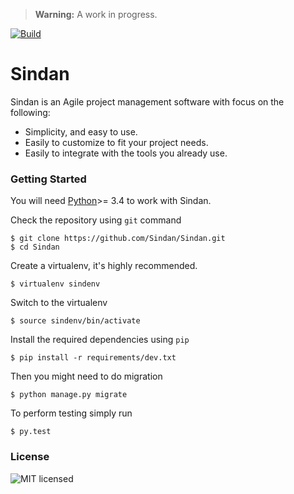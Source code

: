 > **Warning:** A work in progress.

[![Build](https://travis-ci.org/Sindan/Sindan.svg?branch=master)](https://travis-ci.org/Sindan/Sindan)

# Sindan

Sindan is an Agile project management software with focus on the following:

  - Simplicity, and easy to use.
  - Easily to customize to fit your project needs.
  - Easily to integrate with the tools you already use.

### Getting Started

You will need [Python](https://python.org)>= 3.4 to work with Sindan.

Check the repository using `git` command

```
$ git clone https://github.com/Sindan/Sindan.git
$ cd Sindan
```

Create a virtualenv, it's highly recommended.

```
$ virtualenv sindenv
```

Switch to the virtualenv

```
$ source sindenv/bin/activate
```

Install the required dependencies using `pip`

```
$ pip install -r requirements/dev.txt
```

Then you might need to do migration 

```
$ python manage.py migrate
```

To perform testing simply run

```
$ py.test
```

### License

![MIT licensed](https://img.shields.io/badge/license-MIT-blue.svg)
